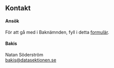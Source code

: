 ## Kontakt

#### Ansök

För att gå med i Baknämnden, fyll i detta [formulär](https://dsekt.se/baka).

#### Bakis

Natan Söderström</br>
[bakis@datasektionen.se](mailto:bakis@datasektionen.se)
